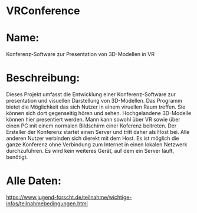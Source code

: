 # VRConference


# Name:
Konferenz-Software zur Presentation von 3D-Modellen in VR

# Beschreibung:
Dieses Projekt umfasst die Entwicklung einer Konferenz-Software zur presentation und visuellen Darstellung von 3D-Modellen.
Das Programm bietet die Möglichkeit das sich Nutzer in einem viruellen Raum treffen. Sie können sich dort gegenseitig hören und sehen. 
Hochgelandene 3D-Modelle können hier presentiert werden.
Mann kann sowohl über VR sowie über einen PC mit einem normalen Bildschirm einer Koferenz beitreten.
Der Ersteller der Konferenz startet einen Server und tritt daher als Host bei. Alle anderen Nutzer verbinden sich dierekt mit dem Host.
Es ist möglich die ganze Konferenz ohne Verbindung zum Internet in einen lokalen Netzwerk durchzuführen.
Es wird kein weiteres Gerät, auf dem ein Server läuft, benötigt.


# Alle Daten:
https://www.jugend-forscht.de/teilnahme/wichtige-infos/teilnahmebedingungen.html
